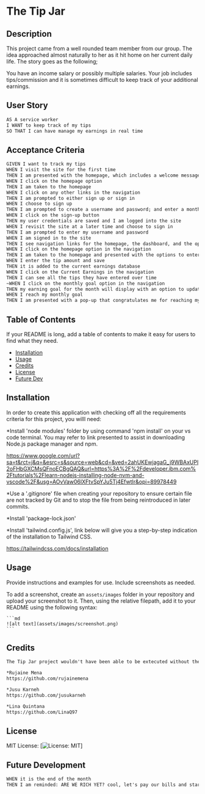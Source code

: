# The Tip Jar

## Description
This project came from a well rounded team member from our group. The idea approached almost naturally to her as it hit home on her current daily life. The story goes as the following; 

You have an income salary or possibly multiple salaries. Your job includes tips/commission and it is sometimes difficult to keep track of your additional earnings.

## User Story
```md
AS A service worker
I WANT to keep track of my tips
SO THAT I can have manage my earnings in real time
```

## Acceptance Criteria
```md
GIVEN I want to track my tips
WHEN I visit the site for the first time
THEN I am presented with the homepage, which includes a welcome message for new users; navigation links for the homepage and the dashboard; and the option to log in or sign up
WHEN I click on the homepage option
THEN I am taken to the homepage
WHEN I click on any other links in the navigation
THEN I am prompted to either sign up or sign in
WHEN I choose to sign up
THEN I am prompted to create a username and password; and enter a monthly earning goal
WHEN I click on the sign-up button
THEN my user credentials are saved and I am logged into the site
WHEN I revisit the site at a later time and choose to sign in
THEN I am prompted to enter my username and password
WHEN I am signed in to the site
THEN I see navigation links for the homepage, the dashboard, and the option to log out
WHEN I click on the homepage option in the navigation
THEN I am taken to the homepage and presented with the options to enter my tip amount
WHEN I enter the tip amount and save
THEN it is added to the current earnings database
WHEN I click on the Current Earnings in the navigation
THEN I can see all the tips they have entered over time
~WHEN I click on the monthly goal option in the navigation
THEN my earning goal for the month will display with an option to update their monthly total
WHEN I reach my monthly goal
THEN I am presented with a pop-up that congratulates me for reaching my goal~


```
## Table of Contents

If your README is long, add a table of contents to make it easy for users to find what they need.

- [Installation](#installation)
- [Usage](#usage)
- [Credits](#credits)
- [License](#license)
- [Future Dev](#future-development)

## Installation

In order to create this application with checking off all the requirements criteria for this project, you willl need:

*Install 'node modules' folder by using command 'npm install' on your vs code terminal. You may refer to link presented to assist in downloading Node.js package manager and npm.

https://www.google.com/url?sa=t&rct=j&q=&esrc=s&source=web&cd=&ved=2ahUKEwjagaG_j9WBAxUPl2oFHbGXCMsQFnoECBgQAQ&url=https%3A%2F%2Fdeveloper.ibm.com%2Ftutorials%2Flearn-nodejs-installing-node-nvm-and-vscode%2F&usg=AOvVaw06lXFtvSpYJu5Tj4EfwtIr&opi=89978449

*Use a '.gitignore' file when creating your repository to ensure certain file are not tracked by Git and to stop the file from being reintroduced in later commits. 

*Install 'package-lock.json'

*Install 'tailwind.config.js', link below will give you a step-by-step indication of the installation to Tailwind CSS.

https://tailwindcss.com/docs/installation

## Usage

Provide instructions and examples for use. Include screenshots as needed.

To add a screenshot, create an `assets/images` folder in your repository and upload your screenshot to it. Then, using the relative filepath, add it to your README using the following syntax:

    ```md
    ![alt text](assets/images/screenshot.png)
    ```

## Credits

```md
The Tip Jar project wouldn't have been able to be extecuted without the incredible collaborators. Introducing The Tip Jar team:

*Rujaine Mena
https://github.com/rujainemena

*Jusu Karneh
https://github.com/jusukarneh

*Lina Quintana
https://github.com/LinaQ97
```

## License

MIT License: [![License: MIT](https://img.shields.io/badge/License-MIT-yellow.svg)]


## Future Development
```md
WHEN it is the end of the month
THEN I am reminded: ARE WE RICH YET? cool, let's pay our bills and start again. 
```

